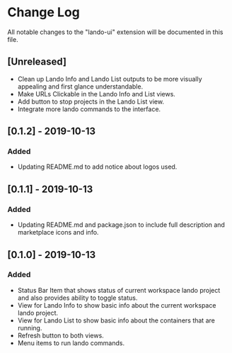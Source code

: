 # Change Log

All notable changes to the "lando-ui" extension will be documented in this file.

## [Unreleased]

- Clean up Lando Info and Lando List outputs to be more visually appealing and first glance understandable.
- Make URLs Clickable in the Lando Info and List views.
- Add button to stop projects in the Lando List view.
- Integrate more lando commands to the interface.

## [0.1.2] - 2019-10-13

### Added

- Updating README.md to add notice about logos used.

## [0.1.1] - 2019-10-13

### Added

- Updating README.md and package.json to include full description and marketplace icons and info.

## [0.1.0] - 2019-10-13

### Added

- Status Bar Item that shows status of current workspace lando project and also provides ability to toggle status.
- View for Lando Info to show basic info about the current workspace lando project.
- View for Lando List to show basic info about the containers that are running.
- Refresh button to both views.
- Menu items to run lando commands.

